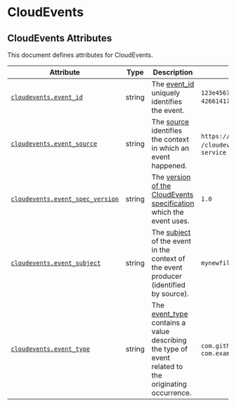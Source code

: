 <!--- Hugo front matter used to generate the website version of this page:
--->

<!-- NOTE: THIS FILE IS AUTOGENERATED. DO NOT EDIT BY HAND. -->
<!-- see templates/registry/markdown/attribute_namespace.md.j2 -->

# CloudEvents

## CloudEvents Attributes

This document defines attributes for CloudEvents.

| Attribute                                                                                                              | Type   | Description                                                                                                                                                                     | Examples                                                                     | Stability                                                        |
| ---------------------------------------------------------------------------------------------------------------------- | ------ | ------------------------------------------------------------------------------------------------------------------------------------------------------------------------------- | ---------------------------------------------------------------------------- | ---------------------------------------------------------------- |
| <a id="`cloudevents-event-id`" href="#`cloudevents-event-id`">`cloudevents.event_id`</a>                               | string | The [event_id](https://github.com/cloudevents/spec/blob/v1.0.2/cloudevents/spec.md#id) uniquely identifies the event.                                                           | `123e4567-e89b-12d3-a456-426614174000`; `0001`                               | ![Experimental](https://img.shields.io/badge/-experimental-blue) |
| <a id="`cloudevents-event-source`" href="#`cloudevents-event-source`">`cloudevents.event_source`</a>                   | string | The [source](https://github.com/cloudevents/spec/blob/v1.0.2/cloudevents/spec.md#source-1) identifies the context in which an event happened.                                   | `https://github.com/cloudevents`; `/cloudevents/spec/pull/123`; `my-service` | ![Experimental](https://img.shields.io/badge/-experimental-blue) |
| <a id="`cloudevents-event-spec-version`" href="#`cloudevents-event-spec-version`">`cloudevents.event_spec_version`</a> | string | The [version of the CloudEvents specification](https://github.com/cloudevents/spec/blob/v1.0.2/cloudevents/spec.md#specversion) which the event uses.                           | `1.0`                                                                        | ![Experimental](https://img.shields.io/badge/-experimental-blue) |
| <a id="`cloudevents-event-subject`" href="#`cloudevents-event-subject`">`cloudevents.event_subject`</a>                | string | The [subject](https://github.com/cloudevents/spec/blob/v1.0.2/cloudevents/spec.md#subject) of the event in the context of the event producer (identified by source).            | `mynewfile.jpg`                                                              | ![Experimental](https://img.shields.io/badge/-experimental-blue) |
| <a id="`cloudevents-event-type`" href="#`cloudevents-event-type`">`cloudevents.event_type`</a>                         | string | The [event_type](https://github.com/cloudevents/spec/blob/v1.0.2/cloudevents/spec.md#type) contains a value describing the type of event related to the originating occurrence. | `com.github.pull_request.opened`; `com.example.object.deleted.v2`            | ![Experimental](https://img.shields.io/badge/-experimental-blue) |

